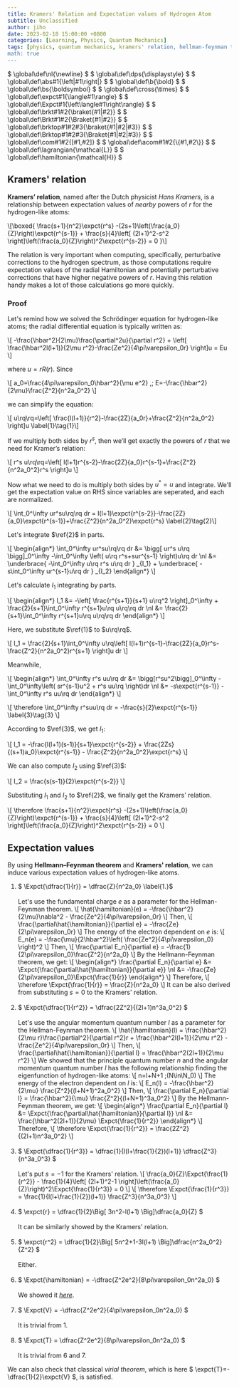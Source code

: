 ```yaml
---
title: Kramers' Relation and Expectation values of Hydrogen Atom
subtitle: Unclassified
author: jiho
date: 2023-02-18 15:00:00 +0800
categories: [Learning, Physics, Quantum Mechanics]
tags: [physics, quantum mechanics, kramers' relation, hellman-feynman theorem, virial theorem, hydrogen atom]
math: true
---
```

$ \global\def\nl{\newline} $
$ \global\def\dps{\displaystyle} $
$ \global\def\abs#1{\left\|#1\right\|} $
$ \global\def\b{\bold} $
$ \global\def\bs{\boldsymbol} $
$ \global\def\cross{\times} $
$ \global\def\expct#1{\langle#1\rangle} $
$ \global\def\Expct#1{\left\langle#1\right\rangle} $
$ \global\def\brkt#1#2{\braket{#1\|#2}} $
$ \global\def\Brkt#1#2{\Braket{#1\|#2}} $
$ \global\def\brktop#1#2#3{\braket{#1\|#2\|#3}} $
$ \global\def\Brktop#1#2#3{\Braket{#1\|#2\|#3}} $
$ \global\def\com#1#2{[#1,#2]} $
$ \global\def\acom#1#2{\\{#1,#2\\}} $
$ \global\def\lagrangian{\mathcal{L}} $
$ \global\def\hamiltonian{\mathcal{H}} $

## Kramers' relation

**Kramers’ relation**, named after the Dutch physicist _Hans Kramers_,
is a relationship between expectation values of _nearby_ powers of $r$ for the hydrogen-like atoms:

\\[\boxed{ \frac{s+1}{n^2}\expct{r^s} -(2s+1)\left(\frac{a_0}{Z}\right)\expct{r^{s-1}} + \frac{s}{4}\left[ (2l+1)^2-s^2 \right]\left(\frac{a_0}{Z}\right)^2\expct{r^{s-2}} = 0 }\\]

The relation is very important when computing, specifically, perturbative corrections to the hydrogen spectrum,
as those computations require expectation values of the radial Hamiltonian and potentially perturbative corrections
that have higher negative powers of $r$. Having this relation handy makes a lot of those calculations go more quickly.

### Proof

Let's remind how we solved the Schrödinger equation for hydrogen-like atoms; the radial differential equation is typically written as:

\\[ -\frac{\hbar^2}{2\mu}\frac{\partial^2u}{\partial r^2} + \left[ \frac{\hbar^2l(l+1)}{2\mu r^2}-\frac{Ze^2}{4\pi\varepsilon_0r} \right]u = Eu \\]

where $u=rR(r)$. Since

\\[ a_0=\frac{4\pi\varepsilon_0\hbar^2}{\mu e^2} ,\; E=-\frac{\hbar^2}{2\mu}\frac{Z^2}{n^2a_0^2} \\]

we can simplify the equation:

\\[ u\rq\rq=\left[ \frac{l(l+1)}{r^2}-\frac{2Z}{a_0r}+\frac{Z^2}{n^2a_0^2} \right]u       \label{1}\tag{1}\\]

If we multiply both sides by $r^s$, then we’ll get exactly the powers of $r$ that we need for Kramer’s relation:

\\[ r^s u\rq\rq=\left[ l(l+1)r^{s-2}-\frac{2Z}{a_0}r^{s-1}+\frac{Z^2}{n^2a_0^2}r^s \right]u \\]

Now what we need to do is multiply both sides by $u^\ast=u$ and integrate.
We'll get the expectation value on RHS since variables are seperated, and each are normalized.

\\[ \int_0^\infty ur^su\rq\rq dr = l(l+1)\expct{r^{s-2}}-\frac{2Z}{a_0}\expct{r^{s-1}}+\frac{Z^2}{n^2a_0^2}\expct{r^s}     \label{2}\tag{2}\\]

Let's integrate $\ref{2}$ in parts.

\\[ \begin{align\*}
\int_0^\infty ur^su\rq\rq dr
&= \bigg[ ur^s u\rq \bigg]_0^\infty -\int_0^\infty \left( u\rq r^s+sur^{s-1} \right)u\rq dr \nl
&= \underbrace{ -\int_0^\infty u\rq r^s u\rq dr } _{I_1} + \underbrace{ -s\int_0^\infty ur^{s-1}u\rq dr } _{I_2}
\end{align\*} \\]

Let's calculate $I_1$ integrating by parts.

\\[ \begin{align\*}
I_1 &= -\left[ \frac{r^{s+1}}{s+1} u\rq^2 \right]_0^\infty + \frac{2}{s+1}\int_0^\infty r^{s+1}u\rq u\rq\rq dr \nl
&= \frac{2}{s+1}\int_0^\infty r^{s+1}u\rq u\rq\rq dr
\end{align\*} \\]

Here, we substitute $\ref{1}$ to $u\rq\rq$.

\\[ I_1 = \frac{2}{s+1}\int_0^\infty u\rq\left[ l(l+1)r^{s-1}-\frac{2Z}{a_0}r^s-\frac{Z^2}{n^2a_0^2}r^{s+1} \right]u dr \\]

Meanwhile,

\\[ \begin{align\*}
\int_0^\infty r^s uu\rq dr &= \bigg[r^su^2\bigg]_0^\infty -\int_0^\infty\left( sr^{s-1}u^2 + r^s uu\rq \right)dr \nl
&= -s\expct{r^{s-1}} -\int_0^\infty r^s uu\rq dr
\end{align\*} \\]

\\[ \therefore \int_0^\infty r^suu\rq dr = -\frac{s}{2}\expct{r^{s-1}}  \label{3}\tag{3} \\]

According to $\ref{3}$, we get $I_1$:

\\[ I_1 = -\frac{l(l+1)(s-1)}{s+1}\expct{r^{s-2}} + \frac{2Zs}{(s+1)a_0}\expct{r^{s-1}} - \frac{Z^2}{n^2a_0^2}\expct{r^s} \\]

We can also compute $I_2$ using $\ref{3}$:

\\[ I_2 = \frac{s(s-1)}{2}\expct{r^{s-2}} \\]

Substituting $I_1$ and $I_2$ to $\ref{2}$, we finally get the Kramers' relation.

\\[ \therefore \frac{s+1}{n^2}\expct{r^s} -(2s+1)\left(\frac{a_0}{Z}\right)\expct{r^{s-1}} + \frac{s}{4}\left[ (2l+1)^2-s^2 \right]\left(\frac{a_0}{Z}\right)^2\expct{r^{s-2}} = 0 \\]


## Expectation values

By using **Hellmann–Feynman theorem** and **Kramers' relation**, we can induce various expectation values of hydrogen-like atoms.

1. $ \Expct{\dfrac{1}{r}} = \dfrac{Z}{n^2a_0}     \label{1.}$
  <br><br>
  Let's use the fundamental charge $e$ as a parameter for the Hellman-Feynman theorem.
  \\[ \hat{\hamiltonian}(e) = -\frac{\hbar^2}{2\mu}\nabla^2 - \frac{Ze^2}{4\pi\varepsilon_0r} \\]
  Then,
  \\[ \frac{\partial\hat{\hamiltonian}}{\partial e} = -\frac{Ze}{2\pi\varepsilon_0r} \\]
  The energy of the electron dependent on $e$ is:
  \\[ E_n(e) = -\frac{\mu}{2\hbar^2}\left( \frac{Ze^2}{4\pi\varepsilon_0} \right)^2 \\]
  Then,
  \\[ \frac{\partial E_n}{\partial e} = -\frac{1}{2\pi\varepsilon_0}\frac{Z^2}{n^2a_0} \\]
  By the Hellmann-Feynman theorem, we get:
  \\[ \begin{align\*}
  \frac{\partial E_n}{\partial e} 
  &= \Expct{\frac{\partial\hat{\hamiltonian}}{\partial e}} \nl
  &= -\frac{Ze}{2\pi\varepsilon_0}\Expct{\frac{1}{r}}
  \end{align\*} \\]
  Therefore,
  \\[ \therefore \Expct{\frac{1}{r}} = \frac{Z}{n^2a_0} \\]
  It can be also derived from substituting $s=0$ to the Kramers' relation.
  <br><br>
2. $ \Expct{\dfrac{1}{r^2}} = \dfrac{2Z^2}{(2l+1)n^3a_0^2} $
  <br><br>
  Let's use the angular momentum quantum number $l$ as a parameter for the Hellman-Feynman theorem.
  \\[ \hat{\hamiltonian}(l) = \frac{\hbar^2}{2\mu r}\frac{\partial^2}{\partial r^2}r + \frac{\hbar^2l(l+1)}{2\mu r^2} - \frac{Ze^2}{4\pi\varepsilon_0r} \\]
  Then,
  \\[ \frac{\partial\hat{\hamiltonian}}{\partial l} = \frac{\hbar^2(2l+1)}{2\mu r^2} \\]
  We showed that the principle quantum number $n$ and the angular momentum quantum number $l$
  has the following relationship finding the eigenfunction of hydrogen-like atoms:
  \\[ n=l+N+1 \;(N\in\N_0) \\]
  The energy of the electron dependent on $l$ is:
  \\[ E_n(l) = -\frac{\hbar^2}{2\mu} \frac{Z^2}{(l+N+1)^2a_0^2} \\]
  Then,
  \\[ \frac{\partial E_n}{\partial l} = \frac{\hbar^2}{\mu} \frac{Z^2}{(l+N+1)^3a_0^2} \\]
  By the Hellmann-Feynman theorem, we get:
  \\[ \begin{align\*}
  \frac{\partial E_n}{\partial l}
  &= \Expct{\frac{\partial\hat{\hamiltonian}}{\partial l}} \nl
  &= \frac{\hbar^2(2l+1)}{2\mu} \Expct{\frac{1}{r^2}}
  \end{align\*} \\]
  Therefore,
  \\[ \therefore \Expct{\frac{1}{r^2}} = \frac{2Z^2}{(2l+1)n^3a_0^2} \\]
  <br><br>
3. $ \Expct{\dfrac{1}{r^3}} = \dfrac{1}{l(l+\frac{1}{2})(l+1)} \dfrac{Z^3}{n^3a_0^3} $
  <br><br>
  Let's put $s=-1$ for the Kramers' relation.
  \\[ \frac{a_0}{Z}\Expct{\frac{1}{r^2}} - \frac{1}{4}\left[ (2l+1)^2-1 \right]\left(\frac{a_0}{Z}\right)^2\Expct{\frac{1}{r^3}} = 0  \\]
  \\[ \therefore \Expct{\frac{1}{r^3}} = \frac{1}{l(l+\frac{1}{2})(l+1)} \frac{Z^3}{n^3a_0^3} \\]
  <br><br>
4. $ \expct{r} = \dfrac{1}{2}\Big[ 3n^2-l(l+1) \Big]\dfrac{a_0}{Z} $
  <br><br>
  It can be similarly showed by the Kramers' relation.
  <br><br>
5. $ \expct{r^2} = \dfrac{1}{2}\Big[ 5n^2+1-3l(l+1) \Big]\dfrac{n^2a_0^2}{Z^2} $
  <br><br>
  Either.
  <br><br>
6. $ \Expct{\hamiltonian} = -\dfrac{Z^2e^2}{8\pi\varepsilon_0n^2a_0} $
  <br><br>
  We showed it _[here](/posts/hydrogen-atom-schrodinger/)_.
  <br><br>
7. $ \Expct{V} = -\dfrac{Z^2e^2}{4\pi\varepsilon_0n^2a_0} $
  <br><br>
  It is trivial from 1.
  <br><br>
8. $ \Expct{T} = \dfrac{Z^2e^2}{8\pi\varepsilon_0n^2a_0} $
  <br><br>
  It is trivial from 6 and 7.

We can also check that classical _virial theorem_, which is here $ \expct{T}=-\dfrac{1}{2}\expct{V} $, is satisfied.
